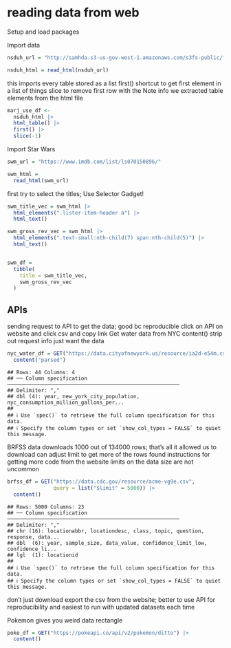 reading data from web
================

Setup and load packages

Import data

``` r
nsduh_url = "http://samhda.s3-us-gov-west-1.amazonaws.com/s3fs-public/field-uploads/2k15StateFiles/NSDUHsaeShortTermCHG2015.htm"

nsduh_html = read_html(nsduh_url)
```

this imports every table stored as a list first() shortcut to get first
element in a list of things slice to remove first row with the Note info
we extracted table elements from the html file

``` r
marj_use_df <-
  nsduh_html |> 
  html_table() |> 
  first() |> 
  slice(-1)
```

Import Star Wars

``` r
swm_url = "https://www.imdb.com/list/ls070150896/"

swm_html = 
  read_html(swm_url)
```

first try to select the titles; Use Selector Gadget!

``` r
swm_title_vec = swm_html |> 
  html_elements(".lister-item-header a") |> 
  html_text()

swm_gross_rev_vec = swm_html |> 
  html_elements(".text-small:nth-child(7) span:nth-child(5)") |> 
  html_text()


swm_df = 
  tibble(
    title = swm_title_vec,
    swm_gross_rev_vec
  )
```

## APIs

sending request to API to get the data; good bc reproducible click on
API on website and click csv and copy link Get water data from NYC
content() strip out request info just want the data

``` r
nyc_water_df = GET("https://data.cityofnewyork.us/resource/ia2d-e54m.csv") |> 
  content("parsed")
```

    ## Rows: 44 Columns: 4
    ## ── Column specification ────────────────────────────────────────────────────────
    ## Delimiter: ","
    ## dbl (4): year, new_york_city_population, nyc_consumption_million_gallons_per...
    ## 
    ## ℹ Use `spec()` to retrieve the full column specification for this data.
    ## ℹ Specify the column types or set `show_col_types = FALSE` to quiet this message.

BRFSS data downloads 1000 out of 134000 rows; that’s all it allowed us
to download can adjust limit to get more of the rows found instructions
for getting more code from the website limits on the data size are not
uncommon

``` r
brfss_df = GET("https://data.cdc.gov/resource/acme-vg9e.csv",
               query = list("$limit" = 5000)) |> 
  content()
```

    ## Rows: 5000 Columns: 23
    ## ── Column specification ────────────────────────────────────────────────────────
    ## Delimiter: ","
    ## chr (16): locationabbr, locationdesc, class, topic, question, response, data...
    ## dbl  (6): year, sample_size, data_value, confidence_limit_low, confidence_li...
    ## lgl  (1): locationid
    ## 
    ## ℹ Use `spec()` to retrieve the full column specification for this data.
    ## ℹ Specify the column types or set `show_col_types = FALSE` to quiet this message.

don’t just download export the csv from the website; better to use API
for reproducibility and easiest to run with updated datasets each time

Pokemon gives you weird data rectangle

``` r
poke_df = GET("https://pokeapi.co/api/v2/pokemon/ditto") |> 
  content()
```
